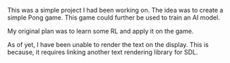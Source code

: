 This was a simple project I had been working on. The idea was to create a simple Pong game. This game could further be used to train an AI model.

My original plan was to learn some RL and apply it on the game.

As of yet, I have been unable to render the text on the display. This is because, it requires linking another text rendering library for SDL.
